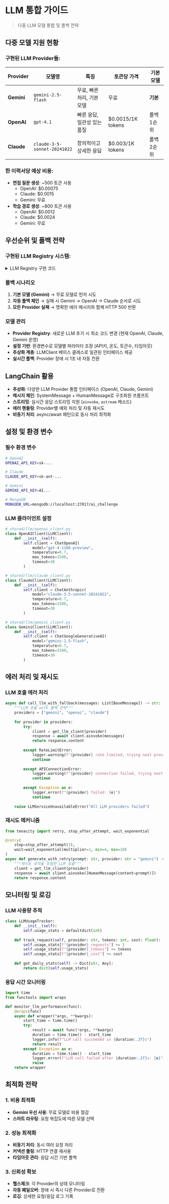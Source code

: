 # LLM 통합 가이드

> 다중 LLM 모델 통합 및 폴백 전략

## 다중 모델 지원 현황

### 구현된 LLM Provider들:

| Provider | 모델명 | 특징 | 토큰당 가격 | 기본 모델 |
|----------|--------|------|-------------|----------|
| **Gemini** | `gemini-2.5-flash` | 무료, 빠른 처리, 기본 모델 | 무료 | **기본** |
| **OpenAI** | `gpt-4.1` | 빠른 응답, 일관성 있는 품질 | $0.0015/1K tokens | 폴백 1순위 |
| **Claude** | `claude-3-5-sonnet-20241022` | 창의적이고 상세한 응답 | $0.003/1K tokens | 폴백 2순위 | 

### 한 이력서당 예상 비용:
- **면접 질문 생성**: ~500 토큰 사용
  - OpenAI: $0.00075
  - Claude: $0.0015
  - Gemini: 무료
- **학습 경로 생성**: ~800 토큰 사용
  - OpenAI: $0.0012
  - Claude: $0.0024
  - Gemini: 무료

## 우선순위 및 폴백 전략

### 구현된 LLM Registry 시스템:

<details>
<summary>LLM Registry 구현 코드</summary>

```python
# backend/shared/llm/registry.py 
class LLMRegistry:
    def register(self, name: str, client_class: Type[LLMClient])
    def create_client(self, name: str) -> Optional[LLMClient]
    def get_client(self, name: str) -> Optional[LLMClient]
    def get_client_with_fallback(self) -> Optional[LLMClient]
    def get_available_clients(self) -> List[str]

registry = LLMRegistry()
preferred_order = ["gemini", "openai", "claude"]
```

</details>

### 폴백 시나리오
1. **기본 모델 (Gemini)** → 무료 모델로 먼저 시도
2. **자동 폴백 체인** → 실패 시 Gemini → OpenAI → Claude 순서로 시도
3. **모든 Provider 실패** → 명확한 에러 메시지와 함께 HTTP 500 반환

### 모델 관리 
- **Provider Registry**: 새로운 LLM 추가 시 최소 코드 변경 (현재 OpenAI, Claude, Gemini 운영)
- **설정 기반**: 환경변수로 모델별 파라미터 조정 (API키, 온도, 토큰수, 타임아웃)
- **추상화 계층**: LLMClient 베이스 클래스로 일관된 인터페이스 제공
-  **실시간 폴백**: Provider 장애 시 1초 내 자동 전환

## LangChain 활용
- **추상화**: 다양한 LLM Provider 통합 인터페이스 (OpenAI, Claude, Gemini)
- **메시지 체인**: SystemMessage + HumanMessage로 구조화된 프롬프트
- **스트리밍**: 실시간 응답 스트리밍 지원 (`ainvoke`, `astream` 메소드)
- **에러 핸들링**: Provider별 예외 처리 및 자동 재시도
- **비동기 처리**: async/await 패턴으로 동시 처리 최적화

## 설정 및 환경 변수

### 필수 환경 변수
```bash
# OpenAI
OPENAI_API_KEY=sk-...

# Claude
CLAUDE_API_KEY=sk-ant-...

# Gemini
GEMINI_API_KEY=AI...

# MongoDB
MONGODB_URL=mongodb://localhost:27017/ai_challenge
```

### LLM 클라이언트 설정
```python
# shared/llm/openai_client.py
class OpenAIClient(LLMClient):
    def __init__(self):
        self.client = ChatOpenAI(
            model="gpt-4-1106-preview",
            temperature=0.7,
            max_tokens=1500,
            timeout=30
        )

# shared/llm/claude_client.py  
class ClaudeClient(LLMClient):
    def __init__(self):
        self.client = ChatAnthropic(
            model="claude-3-5-sonnet-20241022",
            temperature=0.7,
            max_tokens=1500,
            timeout=30
        )

# shared/llm/gemini_client.py
class GeminiClient(LLMClient):
    def __init__(self):
        self.client = ChatGoogleGenerativeAI(
            model="gemini-1.5-flash",
            temperature=0.7,
            max_tokens=1500,
            timeout=30
        )
```

## 에러 처리 및 재시도

### LLM 호출 에러 처리
```python
async def call_llm_with_fallback(messages: List[BaseMessage]) -> str:
    """LLM 호출 with 폴백 전략"""
    providers = ["gemini", "openai", "claude"]
    
    for provider in providers:
        try:
            client = get_llm_client(provider)
            response = await client.ainvoke(messages)
            return response.content
            
        except RateLimitError:
            logger.warning(f"{provider} rate limited, trying next provider")
            continue
            
        except APIConnectionError:
            logger.warning(f"{provider} connection failed, trying next provider")
            continue
            
        except Exception as e:
            logger.error(f"{provider} failed: {e}")
            continue
    
    raise LLMServiceUnavailableError("All LLM providers failed")
```

### 재시도 메커니즘
```python
from tenacity import retry, stop_after_attempt, wait_exponential

@retry(
    stop=stop_after_attempt(3),
    wait=wait_exponential(multiplier=1, min=4, max=10)
)
async def generate_with_retry(prompt: str, provider: str = "gemini") -> str:
    """재시도 로직을 포함한 LLM 호출"""
    client = get_llm_client(provider)
    response = await client.ainvoke([HumanMessage(content=prompt)])
    return response.content
```

## 모니터링 및 로깅

### LLM 사용량 추적
```python
class LLMUsageTracker:
    def __init__(self):
        self.usage_stats = defaultdict(int)
    
    def track_request(self, provider: str, tokens: int, cost: float):
        self.usage_stats[f"{provider}_requests"] += 1
        self.usage_stats[f"{provider}_tokens"] += tokens
        self.usage_stats[f"{provider}_cost"] += cost
    
    def get_daily_stats(self) -> Dict[str, Any]:
        return dict(self.usage_stats)
```

### 응답 시간 모니터링
```python
import time
from functools import wraps

def monitor_llm_performance(func):
    @wraps(func)
    async def wrapper(*args, **kwargs):
        start_time = time.time()
        try:
            result = await func(*args, **kwargs)
            duration = time.time() - start_time
            logger.info(f"LLM call succeeded in {duration:.2f}s")
            return result
        except Exception as e:
            duration = time.time() - start_time
            logger.error(f"LLM call failed after {duration:.2f}s: {e}")
            raise
    return wrapper
```

## 최적화 전략

### 1. 비용 최적화
- **Gemini 우선 사용**: 무료 모델로 비용 절감
- **스마트 라우팅**: 요청 복잡도에 따른 모델 선택

### 2. 성능 최적화
- **비동기 처리**: 동시 여러 요청 처리
- **커넥션 풀링**: HTTP 연결 재사용
- **타임아웃 관리**: 응답 시간 기반 폴백

### 3. 신뢰성 확보
- **헬스체크**: 각 Provider의 상태 모니터링
- **자동 폐일오버**: 장애 시 즉시 다른 Provider로 전환
- **로깅**: 상세한 요청/응답 로그 기록
